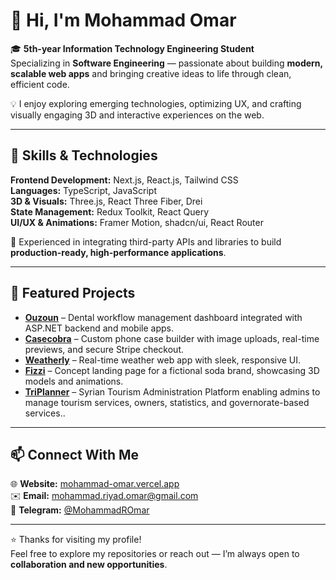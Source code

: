 # 👋 Hi, I'm Mohammad Omar

🎓 **5th-year Information Technology Engineering Student**  
Specializing in **Software Engineering** — passionate about building **modern, scalable web apps** and bringing creative ideas to life through clean, efficient code.

💡 I enjoy exploring emerging technologies, optimizing UX, and crafting visually engaging 3D and interactive experiences on the web.

---

## 🚀 Skills & Technologies

**Frontend Development:** Next.js, React.js, Tailwind CSS  
**Languages:** TypeScript, JavaScript  
**3D & Visuals:** Three.js, React Three Fiber, Drei  
**State Management:** Redux Toolkit, React Query  
**UI/UX & Animations:** Framer Motion, shadcn/ui, React Router

🧩 Experienced in integrating third-party APIs and libraries to build **production-ready, high-performance applications**.

---

## 🌟 Featured Projects

- **[Ouzoun](https://ouzoun.vercel.app)** – Dental workflow management dashboard integrated with ASP.NET backend and mobile apps.
- **[Casecobra](https://casecobra-app.vercel.app)** – Custom phone case builder with image uploads, real-time previews, and secure Stripe checkout.
- **[Weatherly](https://weatherly-site.vercel.app)** – Real-time weather web app with sleek, responsive UI.
- **[Fizzi](https://fizzi-app.vercel.app)** – Concept landing page for a fictional soda brand, showcasing 3D models and animations.
- **[TriPlanner](https://github.com/MohammadROmar/TriPlanner)** – Syrian Tourism Administration Platform enabling admins to manage tourism services, owners, statistics, and governorate-based services..

---

## 📫 Connect With Me

🌐 **Website:** [mohammad-omar.vercel.app](https://mohammad-omar.vercel.app)  
✉️ **Email:** [mohammad.riyad.omar@gmail.com](mailto:mohammad.riyad.omar@gmail.com)  
💬 **Telegram:** [@MohammadROmar](https://t.me/MohammadROmar)

---

⭐ Thanks for visiting my profile!  
Feel free to explore my repositories or reach out — I’m always open to **collaboration and new opportunities**.
